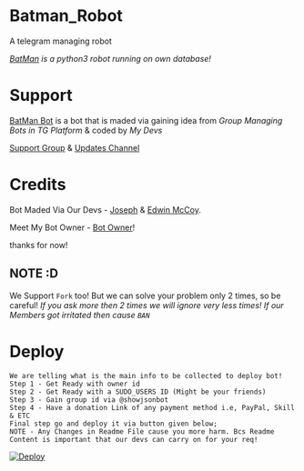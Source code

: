 # Batman_Robot
A telegram managing robot

*[BatMan](https://t.me/BatMan_Robot) is a python3 robot running on own database!*

# Support
 
[BatMan Bot](https://t.me/Batman_Robot) is a bot that is maded via gaining idea from *Group Managing Bots in TG Platform* & coded by *My Devs*

[Support Group](https://t.me/DragonAssociationSupport) & [Updates Channel](https://t.me/DragonUpdates)

# Credits

Bot Maded Via Our Devs - [Joseph](https://t.me/Joseph_Frank) & [Edwin McCoy](https://t.me/mccoyeddy).

Meet My Bot Owner - [Bot Owner](https://t.me/I_Am_An_PRINCES)!

thanks for now! 

## NOTE :D

We Support `Fork` too! But we can solve your problem only 2 times, so be careful!
*If you ask more then 2 times we will ignore very less times! If our Members got irritated then cause `BAN`*

# Deploy
```
We are telling what is the main info to be collected to deploy bot!
Step 1 - Get Ready with owner id
Step 2 - Get Ready with a SUDO_USERS ID (Might be your friends)
Step 3 - Gain group id via @showjsonbot
Step 4 - Have a donation Link of any payment method i.e, PayPal, Skill & ETC
Final step go and deploy it via button given below;
NOTE - Any Changes in Readme File cause you more harm. Bcs Readme Content is important that our devs can carry on for your req!
```
[![Deploy](https://www.herokucdn.com/deploy/button.svg)](https://heroku.com/deploy?template=https://github.com/MrBootsBoots/Batman_Robot.git)
